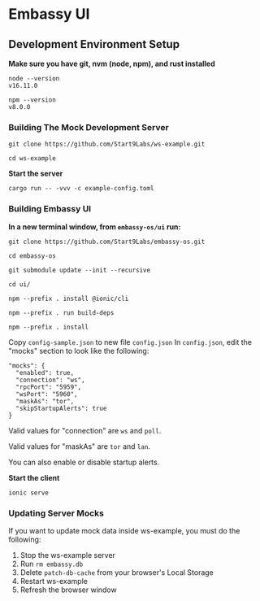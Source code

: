 # Embassy UI

## Development Environment Setup

**Make sure you have git, nvm (node, npm), and rust installed**

```
node --version
v16.11.0

npm --version
v8.0.0
```

### Building The Mock Development Server

`git clone https://github.com/Start9Labs/ws-example.git`

`cd ws-example`

**Start the server**

`cargo run -- -vvv -c example-config.toml`

### Building Embassy UI

**In a new terminal window, from `embassy-os/ui` run:**

`git clone https://github.com/Start9Labs/embassy-os.git`

`cd embassy-os`

`git submodule update --init --recursive`

`cd ui/`

`npm --prefix . install @ionic/cli`

`npm --prefix . run build-deps`

`npm --prefix . install`

Copy `config-sample.json` to new file `config.json`
In `config.json`, edit the "mocks" section to look like the following:

```
"mocks": {
  "enabled": true,
  "connection": "ws",
  "rpcPort": "5959",
  "wsPort": "5960",
  "maskAs": "tor",
  "skipStartupAlerts": true
}
```

Valid values for "connection" are `ws` and `poll`.

Valid values for "maskAs" are `tor` and `lan`.

You can also enable or disable startup alerts.

**Start the client**

`ionic serve`

### Updating Server Mocks

If you want to update mock data inside ws-example, you must do the following:

1. Stop the ws-example server
1. Run `rm embassy.db`
1. Delete `patch-db-cache` from your browser's Local Storage
1. Restart ws-example
1. Refresh the browser window